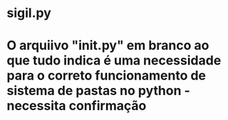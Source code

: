 # sigil.py

# O arquiivo "__init__.py" em branco ao que tudo indica é uma necessidade para o correto funcionamento de sistema de pastas no python - necessita confirmação

# 
